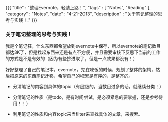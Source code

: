 {{{
  "title" : "整理Evernote，轻装上路！",
  "tags" : [ "Notes", "Reading" ],
  "category" : "Notes",
  "date" : "4-21-2013",
  "description" : "关于笔记整理的思考与实践！."
}}}

### 关于笔记整理的思考与实践！

我是个笔记狂，什么东西都希望放到evernote中保存，所以evernote的笔记数目都达3K了，但是找起东西来还是有点不方便，并且需要审核下反思下当前的工作的方式是不是有效的（因为有些抄进取了，但是一点效果都没有！）

好好整理了自己的笔记本，evernote，先在吃饭的时候，规划了整体的架构，然后把原来的东西笔记迁移，希望自己的积累是有序的，是整齐的。

* 分清笔记的内容到具体的topic（有层级的，当数目过多的话，就继续分类！）

* 分清笔记的性质（是todo，是有时间尝试，是必须紧急的要掌握，还是参考待用！！）

* 利用笔记的性质和内容topic来当filter来查找具体的文章，来搜索。